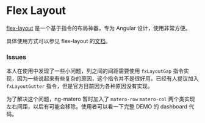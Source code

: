 # Flex Layout

[flex-layout](https://github.com/angular/flex-layout) 是一个基于指令的布局神器，专为 Angular 设计，使用非常方便。

具体使用方式可以参见 flex-layout 的[文档](https://github.com/angular/flex-layout/wiki)。

### Issues

本人在使用中发现了一些小问题，列之间的间距需要使用 `fxLayoutGap` 指令实现，因为一些说起来有些复杂的原因，这个指令并不是很好用，已经有人提议加入 `fxLayoutGutter` 指令，但是官方目前因为各种原因没有实现。

为了解决这个问题，ng-matero 暂时加入了 `matero-row` `matero-col` 两个类实现左右间距，以后有可能会移除。使用者可以看一下完整 DEMO 的 dashboard 代码。

